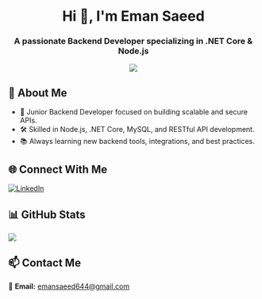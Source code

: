 <h1 align="center">Hi 👋, I'm Eman Saeed</h1>
<h3 align="center">A passionate Backend Developer specializing in .NET Core & Node.js </h3>

<p align="center">
  <img src="https://skillicons.dev/icons?i=js,nodejs,express,dotnet,mysql,mongodb,python,postman,git,github,visualstudio,vscode" />
</p>

## 💫 About Me

- 🚀 Junior Backend Developer focused on building scalable and secure APIs.
- 🛠 Skilled in Node.js, .NET Core, MySQL, and RESTful API development.
- 📚 Always learning new backend tools, integrations, and best practices.


## 🌐 Connect With Me

[![LinkedIn](https://img.shields.io/badge/LinkedIn-%230077B5.svg?style=for-the-badge&logo=linkedin&logoColor=white)](https://www.linkedin.com/in/eman-saeed-2421b5218/)  

## 📊 GitHub Stats

![](https://github-readme-streak-stats.herokuapp.com/?user=yourusername&theme=dark&hide_border=true)<br/>

## 📫 Contact Me

📩 **Email:** [emansaeed644@gmail.com](mailto:emansaeed644@gmail.com)  

